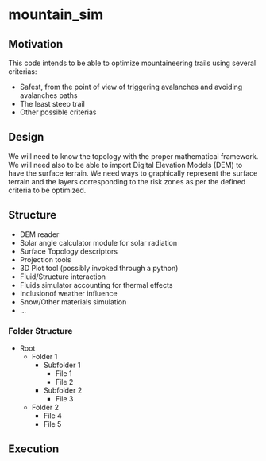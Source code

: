 # mountain_sim
## Motivation
This code intends to be able to optimize mountaineering trails using several criterias:
- Safest, from the point of view of triggering avalanches and avoiding avalanches paths
- The least steep trail
- Other possible criterias
## Design
We will need to know the topology with the proper mathematical framework. We will need also to be able to import Digital Elevation Models (DEM) to have the surface terrain. We need ways to graphically represent the surface terrain and the layers corresponding to the risk zones as per the defined criteria to be optimized.
## Structure
* DEM reader
* Solar angle calculator module for solar radiation
* Surface Topology descriptors
* Projection tools
* 3D Plot tool (possibly invoked through a python)
* Fluid/Structure interaction
* Fluids simulator accounting for thermal effects
* Inclusionof weather influence
* Snow/Other materials simulation
* ...
### Folder Structure
- Root
  - Folder 1
    - Subfolder 1
      - File 1
      - File 2
    - Subfolder 2
      - File 3
  - Folder 2
    - File 4
    - File 5
## Execution



